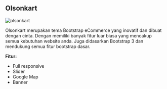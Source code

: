 Olsonkart
------------

![olsonkart](https://s3-ap-southeast-1.amazonaws.com/cdn2.jarvis-store.com/img/themes/olsonkart/olsonkart-preview.jpg)

Olsonkart merupakan tema Bootstrap eCommerce yang inovatif dan dibuat dengan cinta. Dengan memiliki banyak fitur luar biasa yang mencakup semua kebutuhan website anda. Juga didasarkan Bootstrap 3 dan mendukung semua fitur bootstrap dasar.

**Fitur:**
 - Full responsive 
 - Slider 
 - Google Map 
 - Banner
